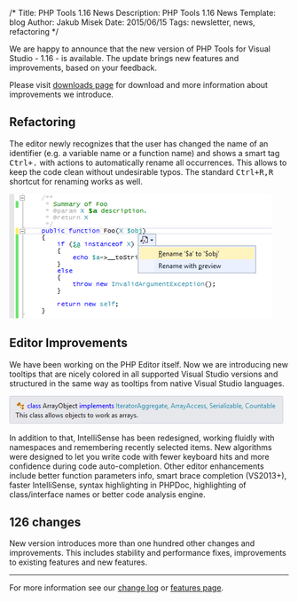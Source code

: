 /*
Title: PHP Tools 1.16 News
Description: PHP Tools 1.16 News
Template: blog
Author: Jakub Misek
Date: 2015/06/15
Tags: newsletter, news, refactoring
*/

We are happy to announce that the new version of PHP Tools for Visual Studio - 1.16 - is available. The update brings new features and improvements, based on your feedback.

Please visit [downloads page](http://www.devsense.com/products/php-tools/download) for download and more information about improvements we introduce. 

## Refactoring
The editor newly recognizes that the user has changed the name of an identifier (e.g. a variable name or a function name) and shows a smart tag <kbd>Ctrl+.</kbd> with actions to automatically rename all occurrences. This allows to keep the code clean without undesirable typos. The standard <kbd>Ctrl+R,R</kbd> shortcut for renaming works as well.

![Refactoring](img/refactoring.png)

## Editor Improvements
We have been working on the PHP Editor itself. Now we are introducing new tooltips that are nicely colored in all supported Visual Studio versions and structured in the same way as tooltips from native Visual Studio languages.

![Tool Tips](img/tooltips.png)

In addition to that, IntelliSense has been redesigned, working fluidly with namespaces and remembering recently selected items. New algorithms were designed to let you write code with fewer keyboard hits and more confidence during code auto-completion.
Other editor enhancements include better function parameters info, smart brace completion (VS2013+), faster IntelliSense, syntax highlighting in PHPDoc, highlighting of class/interface names or better code analysis engine.

## 126 changes
New version introduces more than one hundred other changes and improvements. This includes stability and performance fixes, improvements to existing features and new features.

---

For more information see our [change log](http://www.devsense.com/products/php-tools/download) or [features page](http://www.devsense.com/products/php-tools/features).